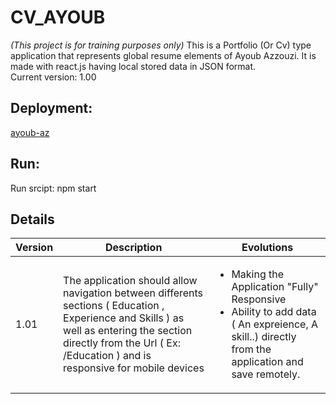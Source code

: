 # CV_AYOUB
*(This project is for training purposes only)*
 This is a Portfolio (Or Cv) type application that represents global resume elements of Ayoub Azzouzi. It is made with react.js having local stored data in JSON format.<br>
 Current version: 1.00
## Deployment:
[ayoub-az](http://ayoub-azzouzicv.html-5.me/?i=1)

## Run:
Run srcipt: npm start

## Details

<table>
    <thead>
      <tr>
        <th>Version</th>
        <th>Description</th>
        <th>Evolutions</th>
      </tr>
    </thead>
    <tbody>
        <tr>
            <td>1.01</td>
            <td>The application should allow navigation between differents sections ( Education , Experience and Skills ) as well as entering the section directly from the Url ( Ex: /Education ) and is responsive for mobile devices</td>
          <td><ul>
            <li>Making the Application "Fully" Responsive</li>
            <li>Ability to add data ( An expreience, A skill..) directly from the application and save remotely. </li>
            </ul></td>
        </tr>    
    </tbody>
  </table>

